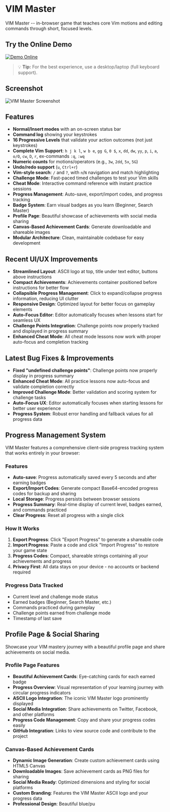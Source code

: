# VIM Master

VIM Master -- in-browser game that teaches core Vim motions and editing commands through short, focused levels. 

## Try the Online Demo
[![Demo Online](https://img.shields.io/badge/demo-online-brightgreen?logo=github&style=for-the-badge)](https://renzorlive.github.io/vimmaster/)

> 💡 **Tip:** For the best experience, use a desktop/laptop (full keyboard support).

## Screenshot
![VIM Master Screenshot](images/vm.gif)

## Features
- **Normal/Insert modes** with an on-screen status bar
- **Command log** showing your keystrokes
- **16 Progressive Levels** that validate your action outcomes (not just keystrokes)
- **Complete Vim Support**: `h j k l`, `w b e`, `gg G`, `0 $`, `x`, `dd`, `dw`, `yy`, `p`, `i`, `a`, `o/O`, `cw`, `D`, `r`, ex-commands `:q`, `:wq`
- **Numeric counts** for motions/operators (e.g., `3w`, `2dd`, `5x`, `5G`)
- **Undo/redo support** (`u`, `Ctrl+r`)
- **Vim-style search**: `/` and `?`, with `n`/`N` navigation and match highlighting
- **Challenge Mode**: Fast-paced timed challenges to test your Vim skills
- **Cheat Mode**: Interactive command reference with instant practice sessions
- **Progress Management**: Auto-save, export/import codes, and progress tracking
- **Badge System**: Earn visual badges as you learn (Beginner, Search Master)
- **Profile Page**: Beautiful showcase of achievements with social media sharing
- **Canvas-Based Achievement Cards**: Generate downloadable and shareable images
- **Modular Architecture**: Clean, maintainable codebase for easy development

## Recent UI/UX Improvements
- **Streamlined Layout**: ASCII logo at top, title under text editor, buttons above instructions
- **Compact Achievements**: Achievements container positioned before instructions for better flow
- **Collapsible Progress Management**: Click to expand/collapse progress information, reducing UI clutter
- **Responsive Design**: Optimized layout for better focus on gameplay elements
- **Auto-Focus Editor**: Editor automatically focuses when lessons start for seamless UX
- **Challenge Points Integration**: Challenge points now properly tracked and displayed in progress summary
- **Enhanced Cheat Mode**: All cheat mode lessons now work with proper auto-focus and completion tracking

## Latest Bug Fixes & Improvements
- **Fixed "undefined challenge points"**: Challenge points now properly display in progress summary
- **Enhanced Cheat Mode**: All practice lessons now auto-focus and validate completion correctly
- **Improved Challenge Mode**: Better validation and scoring system for challenge tasks
- **Auto-Focus UX**: Editor automatically focuses when starting lessons for better user experience
- **Progress System**: Robust error handling and fallback values for all progress data

## Progress Management System
VIM Master features a comprehensive client-side progress tracking system that works entirely in your browser:

### **Features**
- **Auto-save**: Progress automatically saved every 5 seconds and after earning badges
- **Export/Import Codes**: Generate compact Base64-encoded progress codes for backup and sharing
- **Local Storage**: Progress persists between browser sessions
- **Progress Summary**: Real-time display of current level, badges earned, and commands practiced
- **Clear Progress**: Reset all progress with a single click

### **How It Works**
1. **Export Progress**: Click "Export Progress" to generate a shareable code
2. **Import Progress**: Paste a code and click "Import Progress" to restore your game state
3. **Progress Codes**: Compact, shareable strings containing all your achievements and progress
4. **Privacy First**: All data stays on your device - no accounts or backend required

### **Progress Data Tracked**
- Current level and challenge mode status
- Earned badges (Beginner, Search Master, etc.)
- Commands practiced during gameplay
- Challenge points earned from challenge mode
- Timestamp of last save

## Profile Page & Social Sharing
Showcase your VIM mastery journey with a beautiful profile page and share achievements on social media.

### **Profile Page Features**
- **Beautiful Achievement Cards**: Eye-catching cards for each earned badge
- **Progress Overview**: Visual representation of your learning journey with circular progress indicators
- **ASCII Logo Integration**: The iconic VIM Master logo prominently displayed
- **Social Media Integration**: Share achievements on Twitter, Facebook, and other platforms
- **Progress Code Management**: Copy and share your progress codes easily
- **GitHub Integration**: Links to view source code and contribute to the project

### **Canvas-Based Achievement Cards**
- **Dynamic Image Generation**: Create custom achievement cards using HTML5 Canvas
- **Downloadable Images**: Save achievement cards as PNG files for sharing
- **Social Media Ready**: Optimized dimensions and styling for social platforms
- **Custom Branding**: Features the VIM Master ASCII logo and your progress data
- **Professional Design**: Beautiful blue/pu